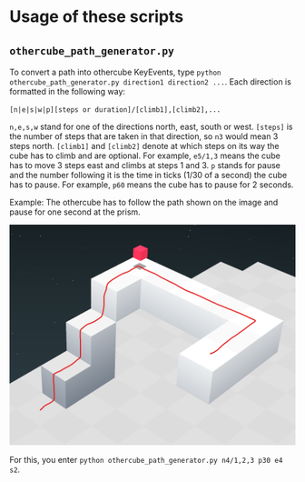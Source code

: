 # Usage of these scripts
## `othercube_path_generator.py`

To convert a path into othercube KeyEvents, type `python othercube_path_generator.py direction1 direction2 ...`. Each direction is formatted in the following way:

`[n|e|s|w|p][steps or duration]/[climb1],[climb2],...`

`n,e,s,w` stand for one of the directions north, east, south or west. `[steps]` is the number of steps that are taken in that direction, so `n3` would mean 3 steps north. `[climb1]` and `[climb2]` denote at which steps on its way the cube has to climb and are optional. For example, `e5/1,3` means the cube has to move 3 steps east and climbs at steps 1 and 3.
`p` stands for pause and the number following it is the time in ticks (1/30 of a second) the cube has to pause. For example, `p60` means the cube has to pause for 2 seconds.

Example: The othercube has to follow the path shown on the image and pause for one second at the prism.

![](images/othercube_path.png)

For this, you enter `python othercube_path_generator.py n4/1,2,3 p30 e4 s2`.
